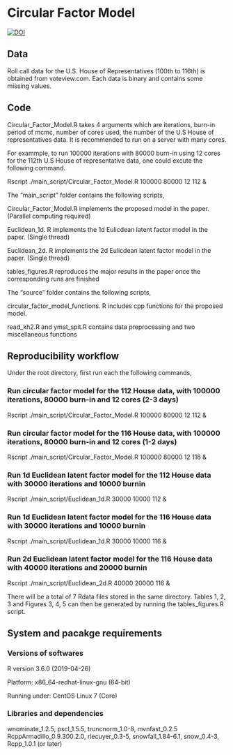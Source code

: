 # Circular Factor Model
[![DOI](https://zenodo.org/badge/271097395.svg)](https://zenodo.org/badge/latestdoi/271097395)
## Data

Roll call data for the U.S. House of Representatives (100th  to 116th) is obtained from voteview.com.  Each data is binary and contains some missing values. 

## Code
Circular_Factor_Model.R takes 4 arguments which are iterations, burn-in period of mcmc, number of cores used, the number of the U.S
House of representatives data. It is recommended to run on a server with many cores.

For exammple, to run 100000 iterations with 80000 burn-in using 12 cores for the 112th U.S House of representative data,
one could excute the following command.

Rscript ./main_script/Circular_Factor_Model.R 100000 80000 12 112 &

The “main_script” folder contains the following scripts,

Circular_Factor_Model.R implements the proposed model in the paper. (Parallel computing required)

Euclidean_1d. R implements the 1d Eulicdean latent factor model in the paper. (Single thread)

Euclidean_2d. R implements the 2d Eulicdean latent factor model in the paper. (Single thread)

tables_figures.R reproduces the major results in the paper once the corresponding runs are finished

The “source” folder contains the following scripts,

circular_factor_model_functions. R includes cpp functions for the proposed model.

read_kh2.R and ymat_spit.R contains data preprocessing and two miscellaneous functions

## Reproducibility workflow
Under the root directory, first run each the following commands,

### Run circular factor model for the 112 House data, with 100000 iterations, 80000 burn-in and 12 cores (2-3 days)

Rscript ./main_script/Circular_Factor_Model.R 100000 80000 12 112 &

### Run circular factor model for the 116 House data, with 100000 iterations, 80000 burn-in and 12 cores (1-2 days)

Rscript ./main_script/Circular_Factor_Model.R 100000 80000 12 116 &

### Run 1d Euclidean latent factor model for the 112 House data with 30000 iterations and 10000 burnin

Rscript ./main_script/Euclidean_1d.R 30000 10000 112 &

### Run 1d Euclidean latent factor model for the 116 House data with 30000 iterations and 10000 burnin

Rscript ./main_script/Euclidean_1d.R 30000 10000 116 &

### Run 2d Euclidean latent factor model for the 116 House data with 40000 iterations and 20000 burnin

Rscript ./main_script/Euclidean_2d.R 40000 20000 116 &

There will be a total of 7 Rdata files stored in the same directory. Tables 1, 2, 3 and Figures 3, 4, 5 can then be generated by running the tables_figures.R script.

## System and pacakge requirements
### Versions of softwares
R version 3.6.0 (2019-04-26)

Platform: x86_64-redhat-linux-gnu (64-bit)

Running under: CentOS Linux 7 (Core)

### Libraries and dependencies
wnominate_1.2.5, pscl_1.5.5, truncnorm_1.0-8, mvnfast_0.2.5
RcppArmadillo_0.9.300.2.0, rlecuyer_0.3-5, snowfall_1.84-6.1, 
snow_0.4-3,   Rcpp_1.0.1 (or later)  






